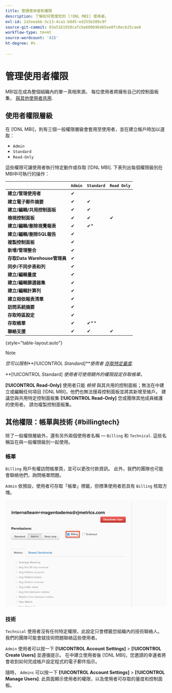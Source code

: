 ```yaml
---
title: 管理使用者和權限
description: 了解如何管理您的 [!DNL MBI] 使用者。
exl-id: 2a5eeabb-3c13-4ca1-b845-ed255b389c9f
source-git-commit: 03a5161930cafcbe600b96465ee0fc0ecb25cae8
workflow-type: tm+mt
source-wordcount: '415'
ht-degree: 0%

---
```


# 管理使用者權限

MBI旨在成為整個組織內的單一真相來源。 每位使用者將擁有自己的控制面板集， [與其他使用者共用](../../data-user/dashboards/share-dashboard-with-users.md).

## 使用者權限層級

在 [!DNL MBI]，則有三個一般權限層級會套用至使用者，並在建立帳戶時加以選取：

* `Admin`
* `Standard`
* `Read-Only`

這些權限可讓使用者執行特定動作或存取 [!DNL MBI]. 下表列出每個權限級別在MBI中可執行的操作：

|  | `Admin` | `Standard` | `Read Only` |
| -----|-----|-----|----|
| **建立/管理使用者** | ✔ |  |  |
| **建立電子郵件摘要** | ✔ | ✔ |  |
| **建立/編輯/共用控制面板** | ✔ | ✔ |  |
| **檢視控制面板** | ✔ | ✔ | ✔ |
| **建立/編輯/刪除視覺報表** | ✔ | ✔* |  |
| **建立/編輯/刪除SQL報告** | ✔ |  |  |
| **複製控制面板** | ✔ |  |  |
| **新增/管理整合** | ✔ |  |  |
| **存取Data Warehouse管理員** | ✔ |  |  |
| **同步/不同步表和列** | ✔ |  |  |
| **建立/編輯量度** | ✔ |  |  |
| **建立/編輯篩選器集** | ✔ |  |  |
| **建立/編輯計算列** | ✔ |  |  |
| **建立相依報表清單** | ✔ |  |  |
| **訪問系統摘要** | ✔ |  |  |
| **存取時區設定** | ✔ |  |  |
| **存取帳單** | ✔ | ✔** |  |
| **聯絡支援** | ✔ | ✔ | ✔ |

{style=&quot;table-layout:auto&quot;}

>[!NOTE]
>
>_您可以限制&#x200B;**[!UICONTROL Standard]**使用者 [存取特定量度](../../administrator/user-management/restrict-metric-access.md)._
>
>**[!UICONTROL Standard] _使用者可使用額外的權限設定存取帳單。_
>
>**[!UICONTROL Read-Only]** 使用者只能 _檢視_ 與其共用的控制面板；無法在中建立或編輯任何項目 [!DNL MBI]，他們也無法搜尋控制面板並將其新增至帳戶。 建議您與共用特定控制面板集 **[!UICONTROL Read-Only]** 您或團隊其他成員維護的使用者。 請勿複製控制面板集。

## 其他權限：帳單與技術 {#billingtech}

除了一般權限層級外，還有另外兩個使用者名稱 —  `Billing` 和 `Technical`. 這些名稱旨在與一般權限級別一起使用。

### 帳單

`Billing` 用戶有權訪問帳單頁，並可以更改付款資訊。 此外，我們的團隊也可能會聯絡他們，詢問帳單問題。

`Admin` 依預設，使用者可存取「帳單」標籤，但標準使用者若具有 `Billing` 核取方塊。

![帳單](../../assets/billing.png)<!--{: width="550" height="363"}-->

### 技術

`Technical` 使用者沒有任何特定權限，此設定只會標籤您組織內的技術聯絡人。 我們的團隊可能會就技術問題聯絡這些使用者。

`Admin` 使用者可以按一下 **[!UICONTROL Account Settings]** > **[!UICONTROL Create Users]** 並遵循提示。 在中建立使用者後 [!DNL MBI]，您邀請的幸運者將會收到如何完成帳戶設定程式的電子郵件指示。

隨時， `Admins` 可以按一下 **[!UICONTROL Account Settings]** > **[!UICONTROL Manage Users]**. 此頁面顯示使用者的權限，以及使用者可存取的量度和控制面板。
